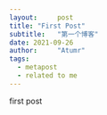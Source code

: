 ```yaml
---
layout:     post
title: "First Post"
subtitle:   "第一个博客"
date: 2021-09-26
author:     "Atumr"
tags:
  - metapost
  - related to me
---
```


first post
